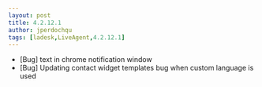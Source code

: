 ```yaml
---
layout: post
title: 4.2.12.1
author: jperdochqu
tags: [ladesk,LiveAgent,4.2.12.1]
---
```


- [Bug] text in chrome notification window
- [Bug] Updating contact widget templates bug when custom language is used
